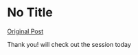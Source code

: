 # No Title

[Original Post](https://discourse.onlinedegree.iitm.ac.in/t/168449/17)

<p>Thank you! will check out the session today</p>